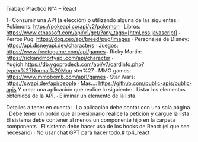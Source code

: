 Trabajo Práctico N°4 – React

1- Consumir una API (a elección) o utilizando alguna de las siguientes:
∙ Pokimons: https://pokeapi.co/api/v2/pokemon
∙ Libros: https://www.etnassoft.com/api/v1/get/?any_tags=[html,css,javascript] ∙
Perros Pug: https://dog.ceo/api/breed/pug/images
∙ Personajes de Disney: https://api.disneyapi.dev/characters
∙ Juegos: https://www.freetogame.com/api/games
∙ Ricky Martin: https://rickandmortyapi.com/api/character
∙ Yugioh:https://db.ygoprodeck.com/api/v7/cardinfo.php?type=%27Normal%20Mon
ster%27
∙ MMO games: https://www.mmobomb.com/api1/games
∙ Star Wars: https://swapi.dev/api/people
∙ Mas...: https://github.com/public-apis/public-apis
Y crear una aplicación que realice lo siguiente:
∙ Listar los elementos obtenidos de la API.
∙ Eliminar un elemento de la lista.

Detalles a tener en cuenta:
∙ La aplicación debe contar con una sola página.
∙ Debe tener un botón que al presionarlo realice la petición y cargue la lista ∙ El
sistema debe contener al menos un componente hijo en la carpeta components ∙ El
sistema debe hacer uso de los hooks de React (el que sea necesario)
∙ No usar chat GPT para hacer todo.#   t p 4 _ r e a c t  
 